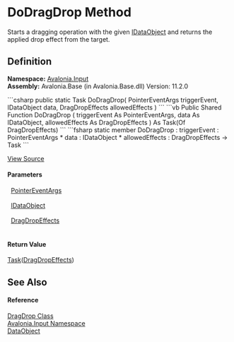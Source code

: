 # DoDragDrop Method


Starts a dragging operation with the given <a href="T_Avalonia_Input_IDataObject">IDataObject</a> and returns the applied drop effect from the target. 



## Definition
**Namespace:** <a href="N_Avalonia_Input">Avalonia.Input</a>  
**Assembly:** Avalonia.Base (in Avalonia.Base.dll) Version: 11.2.0

<Tabs groupId="api-code-preview">
<TabItem value="csharp" label="C#">
```csharp
public static Task<DragDropEffects> DoDragDrop(
	PointerEventArgs triggerEvent,
	IDataObject data,
	DragDropEffects allowedEffects
)
```
</TabItem>
<TabItem value="vb" label="VB">
```vb
Public Shared Function DoDragDrop ( 
	triggerEvent As PointerEventArgs,
	data As IDataObject,
	allowedEffects As DragDropEffects
) As Task(Of DragDropEffects)
```
</TabItem>
<TabItem value="fsharp" label="F#">
```fsharp
static member DoDragDrop : 
        triggerEvent : PointerEventArgs * 
        data : IDataObject * 
        allowedEffects : DragDropEffects -> Task<DragDropEffects> 
```
</TabItem>
</Tabs>



<a href="https://github.com/AvaloniaUI/Avalonia/tree/master/src/Avalonia.Base/Input/DragDrop.cs#L49" title="View the source code">View Source</a>



#### Parameters
<dl><dt>  <a href="T_Avalonia_Input_PointerEventArgs">PointerEventArgs</a></dt><dd> </dd><dt>  <a href="T_Avalonia_Input_IDataObject">IDataObject</a></dt><dd> </dd><dt>  <a href="T_Avalonia_Input_DragDropEffects">DragDropEffects</a></dt><dd> </dd></dl>

#### Return Value
<a href="https://learn.microsoft.com/dotnet/api/system.threading.tasks.task-1" target="_blank" rel="noopener noreferrer">Task</a>(<a href="T_Avalonia_Input_DragDropEffects">DragDropEffects</a>)

## See Also


#### Reference
<a href="T_Avalonia_Input_DragDrop">DragDrop Class</a>  
<a href="N_Avalonia_Input">Avalonia.Input Namespace</a>  
<a href="T_Avalonia_Input_DataObject">DataObject</a>  

